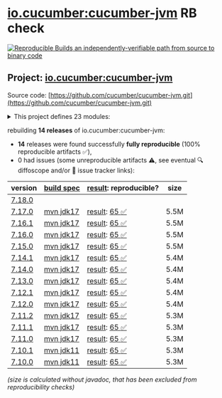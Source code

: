 [io.cucumber:cucumber-jvm](https://central.sonatype.com/artifact/io.cucumber/cucumber-jvm/versions) RB check
=======

[![Reproducible Builds](https://reproducible-builds.org/images/logos/rb.svg) an independently-verifiable path from source to binary code](https://reproducible-builds.org/)

## Project: [io.cucumber:cucumber-jvm](https://central.sonatype.com/artifact/io.cucumber/cucumber-jvm/versions)

Source code: [https://github.com/cucumber/cucumber-jvm.git](https://github.com/cucumber/cucumber-jvm.git)

<details><summary>This project defines 23 modules:</summary>

* [io.cucumber:cucumber-archetype](https://central.sonatype.com/artifact/io.cucumber/cucumber-archetype/7.17.0)
* [io.cucumber:cucumber-bom](https://central.sonatype.com/artifact/io.cucumber/cucumber-bom/7.17.0)
* [io.cucumber:cucumber-cdi2](https://central.sonatype.com/artifact/io.cucumber/cucumber-cdi2/7.17.0)
* [io.cucumber:cucumber-core](https://central.sonatype.com/artifact/io.cucumber/cucumber-core/7.17.0)
* [io.cucumber:cucumber-deltaspike](https://central.sonatype.com/artifact/io.cucumber/cucumber-deltaspike/7.17.0)
* [io.cucumber:cucumber-gherkin](https://central.sonatype.com/artifact/io.cucumber/cucumber-gherkin/7.17.0)
* [io.cucumber:cucumber-gherkin-messages](https://central.sonatype.com/artifact/io.cucumber/cucumber-gherkin-messages/7.17.0)
* [io.cucumber:cucumber-guice](https://central.sonatype.com/artifact/io.cucumber/cucumber-guice/7.17.0)
* [io.cucumber:cucumber-jakarta-cdi](https://central.sonatype.com/artifact/io.cucumber/cucumber-jakarta-cdi/7.17.0)
* [io.cucumber:cucumber-jakarta-openejb](https://central.sonatype.com/artifact/io.cucumber/cucumber-jakarta-openejb/7.17.0)
* [io.cucumber:cucumber-java](https://central.sonatype.com/artifact/io.cucumber/cucumber-java/7.17.0)
* [io.cucumber:cucumber-java8](https://central.sonatype.com/artifact/io.cucumber/cucumber-java8/7.17.0)
* [io.cucumber:cucumber-junit](https://central.sonatype.com/artifact/io.cucumber/cucumber-junit/7.17.0)
* [io.cucumber:cucumber-junit-platform-engine](https://central.sonatype.com/artifact/io.cucumber/cucumber-junit-platform-engine/7.17.0)
* [io.cucumber:cucumber-jvm](https://central.sonatype.com/artifact/io.cucumber/cucumber-jvm/7.17.0)
* [io.cucumber:cucumber-openejb](https://central.sonatype.com/artifact/io.cucumber/cucumber-openejb/7.17.0)
* [io.cucumber:cucumber-picocontainer](https://central.sonatype.com/artifact/io.cucumber/cucumber-picocontainer/7.17.0)
* [io.cucumber:cucumber-plugin](https://central.sonatype.com/artifact/io.cucumber/cucumber-plugin/7.17.0)
* [io.cucumber:cucumber-spring](https://central.sonatype.com/artifact/io.cucumber/cucumber-spring/7.17.0)
* [io.cucumber:cucumber-testng](https://central.sonatype.com/artifact/io.cucumber/cucumber-testng/7.17.0)
* [io.cucumber:datatable](https://central.sonatype.com/artifact/io.cucumber/datatable/7.17.0)
* [io.cucumber:datatable-matchers](https://central.sonatype.com/artifact/io.cucumber/datatable-matchers/7.17.0)
* [io.cucumber:docstring](https://central.sonatype.com/artifact/io.cucumber/docstring/7.17.0)
</details>

rebuilding **14 releases** of io.cucumber:cucumber-jvm:
- **14** releases were found successfully **fully reproducible** (100% reproducible artifacts :white_check_mark:),
- 0 had issues (some unreproducible artifacts :warning:, see eventual :mag: diffoscope and/or :memo: issue tracker links):

| version | [build spec](/BUILDSPEC.md) | [result](https://reproducible-builds.org/docs/jvm/): reproducible? | size |
| -- | --------- | ------ | -- |
| [7.18.0](https://central.sonatype.com/artifact/io.cucumber/cucumber-jvm/7.18.0/pom) | | | |
| [7.17.0](https://central.sonatype.com/artifact/io.cucumber/cucumber-jvm/7.17.0/pom) | [mvn jdk17](cucumber-jvm-7.17.0.buildspec) | [result](cucumber-jvm-7.17.0.buildinfo): [65 :white_check_mark: ](cucumber-jvm-7.17.0.buildcompare) | 5.5M |
| [7.16.1](https://central.sonatype.com/artifact/io.cucumber/cucumber-jvm/7.16.1/pom) | [mvn jdk17](cucumber-jvm-7.16.1.buildspec) | [result](cucumber-jvm-7.16.1.buildinfo): [65 :white_check_mark: ](cucumber-jvm-7.16.1.buildcompare) | 5.5M |
| [7.16.0](https://central.sonatype.com/artifact/io.cucumber/cucumber-jvm/7.16.0/pom) | [mvn jdk17](cucumber-jvm-7.16.0.buildspec) | [result](cucumber-jvm-7.16.0.buildinfo): [65 :white_check_mark: ](cucumber-jvm-7.16.0.buildcompare) | 5.5M |
| [7.15.0](https://central.sonatype.com/artifact/io.cucumber/cucumber-jvm/7.15.0/pom) | [mvn jdk17](cucumber-jvm-7.15.0.buildspec) | [result](cucumber-jvm-7.15.0.buildinfo): [65 :white_check_mark: ](cucumber-jvm-7.15.0.buildcompare) | 5.5M |
| [7.14.1](https://central.sonatype.com/artifact/io.cucumber/cucumber-jvm/7.14.1/pom) | [mvn jdk17](cucumber-jvm-7.14.1.buildspec) | [result](cucumber-jvm-7.14.1.buildinfo): [65 :white_check_mark: ](cucumber-jvm-7.14.1.buildcompare) | 5.4M |
| [7.14.0](https://central.sonatype.com/artifact/io.cucumber/cucumber-jvm/7.14.0/pom) | [mvn jdk17](cucumber-jvm-7.14.0.buildspec) | [result](cucumber-jvm-7.14.0.buildinfo): [65 :white_check_mark: ](cucumber-jvm-7.14.0.buildcompare) | 5.4M |
| [7.13.0](https://central.sonatype.com/artifact/io.cucumber/cucumber-jvm/7.13.0/pom) | [mvn jdk17](cucumber-jvm-7.13.0.buildspec) | [result](cucumber-jvm-7.13.0.buildinfo): [65 :white_check_mark: ](cucumber-jvm-7.13.0.buildcompare) | 5.4M |
| [7.12.1](https://central.sonatype.com/artifact/io.cucumber/cucumber-jvm/7.12.1/pom) | [mvn jdk17](cucumber-jvm-7.12.1.buildspec) | [result](cucumber-jvm-7.12.1.buildinfo): [65 :white_check_mark: ](cucumber-jvm-7.12.1.buildcompare) | 5.4M |
| [7.12.0](https://central.sonatype.com/artifact/io.cucumber/cucumber-jvm/7.12.0/pom) | [mvn jdk17](cucumber-jvm-7.12.0.buildspec) | [result](cucumber-jvm-7.12.0.buildinfo): [65 :white_check_mark: ](cucumber-jvm-7.12.0.buildcompare) | 5.4M |
| [7.11.2](https://central.sonatype.com/artifact/io.cucumber/cucumber-jvm/7.11.2/pom) | [mvn jdk17](cucumber-jvm-7.11.2.buildspec) | [result](cucumber-jvm-7.11.2.buildinfo): [65 :white_check_mark: ](cucumber-jvm-7.11.2.buildcompare) | 5.3M |
| [7.11.1](https://central.sonatype.com/artifact/io.cucumber/cucumber-jvm/7.11.1/pom) | [mvn jdk17](cucumber-jvm-7.11.1.buildspec) | [result](cucumber-jvm-7.11.1.buildinfo): [65 :white_check_mark: ](cucumber-jvm-7.11.1.buildcompare) | 5.3M |
| [7.11.0](https://central.sonatype.com/artifact/io.cucumber/cucumber-jvm/7.11.0/pom) | [mvn jdk17](cucumber-jvm-7.11.0.buildspec) | [result](cucumber-jvm-7.11.0.buildinfo): [65 :white_check_mark: ](cucumber-jvm-7.11.0.buildcompare) | 5.3M |
| [7.10.1](https://central.sonatype.com/artifact/io.cucumber/cucumber-jvm/7.10.1/pom) | [mvn jdk11](cucumber-jvm-7.10.1.buildspec) | [result](cucumber-jvm-7.10.1.buildinfo): [65 :white_check_mark: ](cucumber-jvm-7.10.1.buildcompare) | 5.3M |
| [7.10.0](https://central.sonatype.com/artifact/io.cucumber/cucumber-jvm/7.10.0/pom) | [mvn jdk11](cucumber-jvm-7.10.0.buildspec) | [result](cucumber-jvm-7.10.0.buildinfo): [65 :white_check_mark: ](cucumber-jvm-7.10.0.buildcompare) | 5.3M |

<i>(size is calculated without javadoc, that has been excluded from reproducibility checks)</i>
